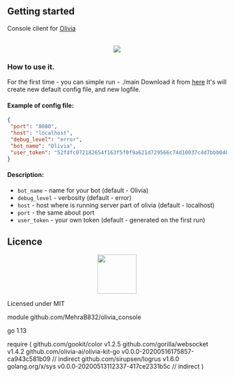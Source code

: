 
## Getting started
Console client for [Olivia](https://github.com/MehraB832/olivia_core)

<p align="center">
<br>
<img src="./olivia-cc.svg">
<br>
</p>

### How to use it.
For the first time - you can simple run - ./main
Download it from [here](https://github.com/MehraB832/olivia_console/releases)
It's will create new default config file, and new logfile.

#### Example of config file:
```json
{
 "port": "8080",
 "host": "localhost",
 "debug_level": "error",
 "bot_name": "Olivia",
 "user_token": "52fdfc072182654f163f5f0f9a621d729566c74d10037c4d7bbb0407d1e2c64981855ad8681d0d86d1e91e00167939cb6694"
}
```

#### Description:
* `bot_name` - name for your bot (default - Olivia)
* `debug_level` - verbosity (default - error)
* `host` - host where is running server part of olivia (default - localhost)
* `port` - the same about port
* `user_token` - your own token (default - generated on the first run)

## Licence
<p align="center">
  <img src="https://i.imgur.com/9Xxtchv.png" height="90">
</p>

Licensed under MIT

module github.com/MehraB832/olivia_console

go 1.13

require (
	github.com/gookit/color v1.2.5
	github.com/gorilla/websocket v1.4.2
	github.com/olivia-ai/olivia-kit-go v0.0.0-20200516175857-ca943c581b09 // indirect
	github.com/sirupsen/logrus v1.6.0
	golang.org/x/sys v0.0.0-20200513112337-417ce2331b5c // indirect
)
